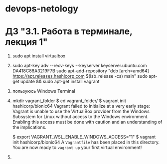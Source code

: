 # devops-netology

# ДЗ "3.1. Работа в терминале, лекция 1"

1)  sudo apt install virtualbox

2)  sudo apt-key adv --recv-keys --keyserver keyserver.ubuntu.com DA418C88A3219F7B
    sudo apt-add-repository "deb [arch=amd64] https://apt.releases.hashicorp.com $(lsb_release -cs) main"
    sudo apt-get update && sudo apt-get install vagrant
    
3)  пользуюсь Windows Terminal

4)  mkdir vagrant_folder
    $ cd vagrant_folder/
    $ vagrant init hashicorp/bionic64
        Vagrant failed to initialize at a very early stage:
        Vagrant is unable to use the VirtualBox provider from the Windows Subsystem for
        Linux without access to the Windows environment. Enabling this access must be
        done with caution and an understanding of the implications.
        
    $ export VAGRANT_WSL_ENABLE_WINDOWS_ACCESS="1"
    $ vagrant init hashicorp/bionic64
        A `Vagrantfile` has been placed in this directory. You are now
        ready to `vagrant up` your first virtual environment!
        
5)  
